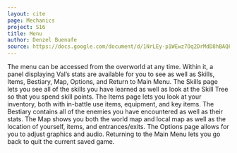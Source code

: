 ```yaml
---
layout: cite
page: Mechanics
project: S16
title: Menu
author: Denzel Buenafe
source: https://docs.google.com/document/d/1NrLEy-p1WEwz7Oq2DrMdD8hBAQFW9rioQyi4rslvMqE/edit?usp=sharing
---
```

The menu can be accessed from the overworld at any time. Within it, a panel displaying Val’s stats are available for you to see as well as Skills, Items, Bestiary, Map, Options, and Return to Main Menu. The Skills page lets you see all of the skills you have learned as well as look at the Skill Tree so that you spend skill points. The Items page lets you look at your inventory, both with in-battle use items, equipment, and key items. The Bestiary contains all of the enemies you have encountered as well as their stats. The Map shows you both the world map and local map as well as the location of yourself, items, and entrances/exits. The Options page allows for you to adjust graphics and audio. Returning to the Main Menu lets you go back to quit the current saved game.
